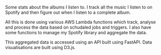 Some stats about the albums I listen to. I track all the music I listen to on Spotify and then figure out when I listen to a complete album. 

All this is done using various AWS Lambda functions which track, analyse and process the data based on schudaled jobs and triggers. I also have some functions to manage my Spotify library and aggregate the data.

This aggregated data is accessed using an API built using FastAPI. Data visualisations are built using D3.js.
